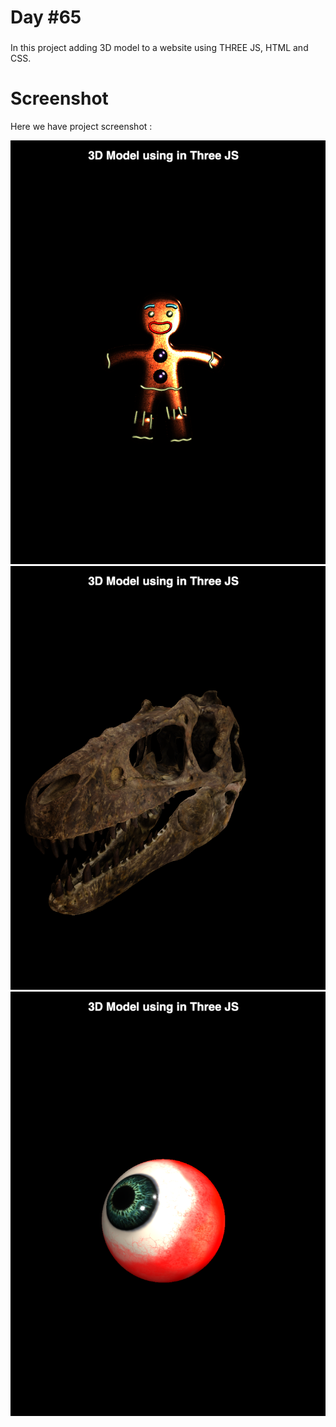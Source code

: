 # Day #65

### 
In this project adding 3D model to a website using THREE JS, HTML and CSS.

# Screenshot
Here we have project screenshot :

![screenshot](screenshot-1.png)
![screenshot](screenshot-2.png)
![screenshot](screenshot-3.png)